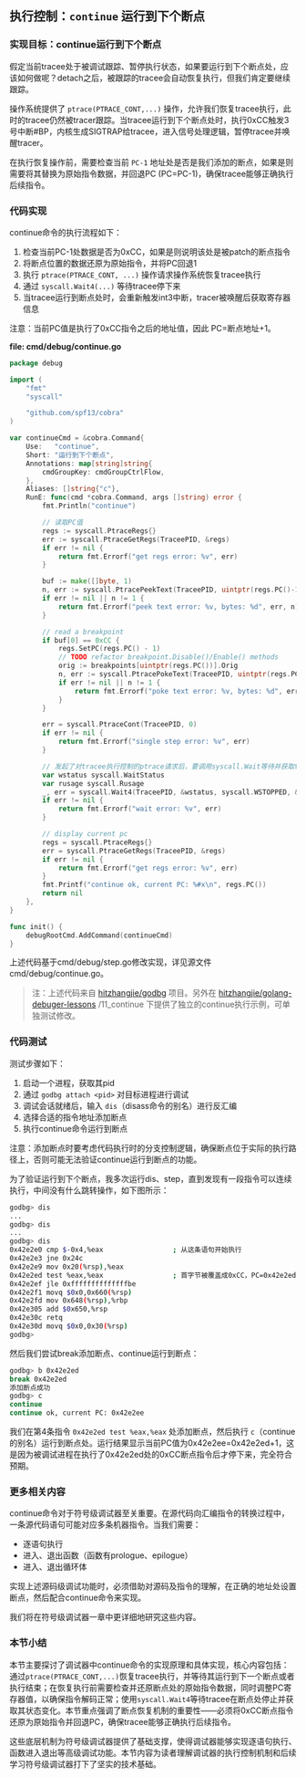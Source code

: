 ## 执行控制：`continue` 运行到下个断点

### 实现目标：continue运行到下个断点

假定当前tracee处于被调试跟踪、暂停执行状态，如果要运行到下个断点处，应该如何做呢？detach之后，被跟踪的tracee会自动恢复执行，但我们肯定要继续跟踪。

操作系统提供了 `ptrace(PTRACE_CONT,...)` 操作，允许我们恢复tracee执行，此时的tracee仍然被tracer跟踪。当tracee运行到下个断点处时，执行0xCC触发3号中断#BP，内核生成SIGTRAP给tracee，进入信号处理逻辑，暂停tracee并唤醒tracer。

在执行恢复操作前，需要检查当前 `PC-1` 地址处是否是我们添加的断点，如果是则需要将其替换为原始指令数据，并回退PC (PC=PC-1)，确保tracee能够正确执行后续指令。

### 代码实现

continue命令的执行流程如下：

1. 检查当前PC-1处数据是否为0xCC，如果是则说明该处是被patch的断点指令
2. 将断点位置的数据还原为原始指令，并将PC回退1
3. 执行 `ptrace(PTRACE_CONT, ...)` 操作请求操作系统恢复tracee执行
4. 通过 `syscall.Wait4(...)` 等待tracee停下来
5. 当tracee运行到断点处时，会重新触发int3中断，tracer被唤醒后获取寄存器信息

注意：当前PC值是执行了0xCC指令之后的地址值，因此 PC=断点地址+1。

**file: cmd/debug/continue.go**

```go
package debug

import (
	"fmt"
	"syscall"

	"github.com/spf13/cobra"
)

var continueCmd = &cobra.Command{
	Use:   "continue",
	Short: "运行到下个断点",
	Annotations: map[string]string{
		cmdGroupKey: cmdGroupCtrlFlow,
	},
	Aliases: []string{"c"},
	RunE: func(cmd *cobra.Command, args []string) error {
		fmt.Println("continue")

		// 读取PC值
		regs := syscall.PtraceRegs{}
		err := syscall.PtraceGetRegs(TraceePID, &regs)
		if err != nil {
			return fmt.Errorf("get regs error: %v", err)
		}

		buf := make([]byte, 1)
		n, err := syscall.PtracePeekText(TraceePID, uintptr(regs.PC()-1), buf)
		if err != nil || n != 1 {
			return fmt.Errorf("peek text error: %v, bytes: %d", err, n)
		}

		// read a breakpoint
		if buf[0] == 0xCC {
			regs.SetPC(regs.PC() - 1)
			// TODO refactor breakpoint.Disable()/Enable() methods
			orig := breakpoints[uintptr(regs.PC())].Orig
			n, err := syscall.PtracePokeText(TraceePID, uintptr(regs.PC()), []byte{orig})
			if err != nil || n != 1 {
				return fmt.Errorf("poke text error: %v, bytes: %d", err, n)
			}
		}

		err = syscall.PtraceCont(TraceePID, 0)
		if err != nil {
			return fmt.Errorf("single step error: %v", err)
		}

		// 发起了对tracee执行控制的ptrace请求后，要调用syscall.Wait等待并获取tracee状态变化
		var wstatus syscall.WaitStatus
		var rusage syscall.Rusage
		_, err = syscall.Wait4(TraceePID, &wstatus, syscall.WSTOPPED, &rusage)
		if err != nil {
			return fmt.Errorf("wait error: %v", err)
		}

		// display current pc
		regs = syscall.PtraceRegs{}
		err = syscall.PtraceGetRegs(TraceePID, &regs)
		if err != nil {
			return fmt.Errorf("get regs error: %v", err)
		}
		fmt.Printf("continue ok, current PC: %#x\n", regs.PC())
		return nil
	},
}

func init() {
	debugRootCmd.AddCommand(continueCmd)
}
```

上述代码基于cmd/debug/step.go修改实现，详见源文件cmd/debug/continue.go。

> 注：上述代码来自 [hitzhangjie/godbg](https://github.com/hitzhangjie/godbg) 项目。另外在 [hitzhangjie/golang-debuger-lessons](https://github.com/hitzhangjie/golang-debugger-lessons) /11_continue 下提供了独立的continue执行示例，可单独测试修改。

### 代码测试

测试步骤如下：

1. 启动一个进程，获取其pid
2. 通过 `godbg attach <pid>` 对目标进程进行调试
3. 调试会话就绪后，输入 `dis`（disass命令的别名）进行反汇编
4. 选择合适的指令地址添加断点
5. 执行continue命令运行到断点

注意：添加断点时要考虑代码执行时的分支控制逻辑，确保断点位于实际的执行路径上，否则可能无法验证continue运行到断点的功能。

为了验证运行到下个断点，我多次运行dis、step，直到发现有一段指令可以连续执行，中间没有什么跳转操作，如下图所示：

```bash
godbg> dis
...
godbg> dis
...
godbg> dis
0x42e2e0 cmp $-0x4,%eax                 ; 从这条语句开始执行
0x42e2e3 jne 0x24c
0x42e2e9 mov 0x20(%rsp),%eax
0x42e2ed test %eax,%eax                 ; 首字节被覆盖成0xCC，PC=0x42e2ed+1
0x42e2ef jle 0xffffffffffffffbe
0x42e2f1 movq $0x0,0x660(%rsp)
0x42e2fd mov 0x648(%rsp),%rbp
0x42e305 add $0x650,%rsp
0x42e30c retq
0x42e30d movq $0x0,0x30(%rsp)
godbg> 
```

然后我们尝试break添加断点、continue运行到断点：

```bash
godbg> b 0x42e2ed
break 0x42e2ed
添加断点成功
godbg> c
continue
continue ok, current PC: 0x42e2ee
```

我们在第4条指令 `0x42e2ed test %eax,%eax` 处添加断点，然后执行 `c`（continue的别名）运行到断点处。运行结果显示当前PC值为0x42e2ee=0x42e2ed+1，这是因为被调试进程在执行了0x42e2ed处的0xCC断点指令后才停下来，完全符合预期。

### 更多相关内容

continue命令对于符号级调试器至关重要。在源代码向汇编指令的转换过程中，一条源代码语句可能对应多条机器指令。当我们需要：

- 逐语句执行
- 进入、退出函数（函数有prologue、epilogue）
- 进入、退出循环体

实现上述源码级调试功能时，必须借助对源码及指令的理解，在正确的地址处设置断点，然后配合continue命令来实现。

我们将在符号级调试器一章中更详细地研究这些内容。

### 本节小结

本节主要探讨了调试器中continue命令的实现原理和具体实现，核心内容包括：通过`ptrace(PTRACE_CONT,...)`恢复tracee执行，并等待其运行到下一个断点或者执行结束；在恢复执行前需要检查并还原断点处的原始指令数据，同时调整PC寄存器值，以确保指令解码正常；使用`syscall.Wait4`等待tracee在断点处停止并获取其状态变化。本节重点强调了断点恢复机制的重要性——必须将0xCC断点指令还原为原始指令并回退PC，确保tracee能够正确执行后续指令。

这些底层机制为符号级调试器提供了基础支撑，使得调试器能够实现逐语句执行、函数进入退出等高级调试功能。本节内容为读者理解调试器的执行控制机制和后续学习符号级调试器打下了坚实的技术基础。

